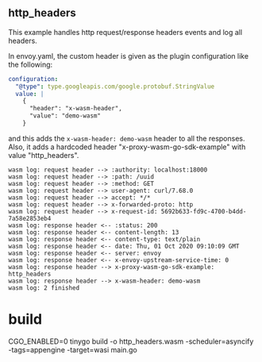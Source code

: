 ## http_headers

This example handles http request/response headers events and log all headers.

In envoy.yaml, the custom header is given as the plugin configuration like the following:

```yaml
configuration:
  "@type": type.googleapis.com/google.protobuf.StringValue
  value: |
    {
      "header": "x-wasm-header",
      "value": "demo-wasm"
    }
```

and this adds the `x-wasm-header: demo-wasm` header to all the responses.
Also, it adds a hardcoded header "x-proxy-wasm-go-sdk-example" with value "http_headers". 

```
wasm log: request header --> :authority: localhost:18000
wasm log: request header --> :path: /uuid
wasm log: request header --> :method: GET
wasm log: request header --> user-agent: curl/7.68.0
wasm log: request header --> accept: */*
wasm log: request header --> x-forwarded-proto: http
wasm log: request header --> x-request-id: 5692b633-fd9c-4700-b4dd-7a58e2853eb4
wasm log: response header <-- :status: 200
wasm log: response header <-- content-length: 13
wasm log: response header <-- content-type: text/plain
wasm log: response header <-- date: Thu, 01 Oct 2020 09:10:09 GMT
wasm log: response header <-- server: envoy
wasm log: response header <-- x-envoy-upstream-service-time: 0
wasm log: response header --> x-proxy-wasm-go-sdk-example: http_headers
wasm log: response header --> x-wasm-header: demo-wasm
wasm log: 2 finished
```

# build

CGO_ENABLED=0 tinygo build -o http_headers.wasm -scheduler=asyncify -tags=appengine -target=wasi main.go